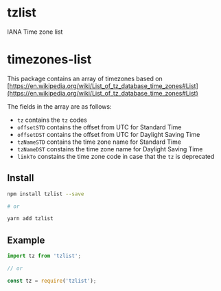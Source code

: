 # tzlist
IANA Time zone list

# timezones-list
This package contains an array of timezones based on [https://en.wikipedia.org/wiki/List_of_tz_database_time_zones#List](https://en.wikipedia.org/wiki/List_of_tz_database_time_zones#List)

The fields in the array are as follows:
* `tz` contains the `tz` codes
* `offsetSTD` contains the offset from UTC for Standard Time
* `offsetDST` contains the offset from UTC for Daylight Saving Time
* `tzNameSTD` contains the time zone name for Standard Time
* `tzNameDST` constains the time zone name for Daylight Saving Time
* `linkTo` constains the time zone code in case that the `tz` is deprecated

## Install
```bash
npm install tzlist --save

# or

yarn add tzlist
```

## Example
```javascript
import tz from 'tzlist';

// or

const tz = require('tzlist');
```
